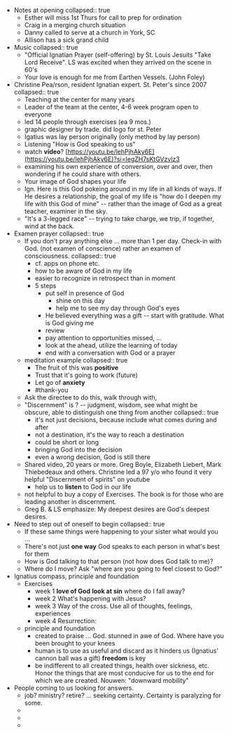 - Notes at opening
  collapsed:: true
	- Esther will miss 1st Thurs for call to prep for ordination
	- Craig in a merging church situation
	- Danny called to serve at a church in York, SC
	- Allison has a sick grand child
- Music
  collapsed:: true
	- "Official Ignatian Prayer (self-offering) by St. Louis Jesuits "Take Lord Receive". LS was excited when they arrived on the scene in 60's
	- Your love is enough for me from Earthen Vessels. (John Foley)
- Christine Pea/rson, resident Ignatian expert. St. Peter's since 2007
  collapsed:: true
	- Teaching at the center for many years
	- Leader of the team at the center, 4-6 week program open to everyone
	- led 14 people through exercises (ea 9 mos.)
	- graphic designer by trade. did logo for st. Peter
	- Igatius was lay person originally (only method by lay person)
	- Listening "How is God speaking to us"
	- watch **video**? [https://youtu.be/lehPjhAky6E](https://youtu.be/lehPjhAky6E)?si=IegZH7sKtGVzvlz3
	- examining his own experience of conversion, over and over, then wondering if he could share with others.
	- Your image of God shapes your life
	- Ign. Here is this God pokeing around in my life in all kinds of ways. If He desires a relationship, the goal of my life is "how do I deepen my life with this God of mine" -- rather than the image of God as a great teacher, examiner in the sky.
	- "It's a 3-legged race" -- trying to take charge, we trip, if together, wind at the back.
- Examen prayer
  collapsed:: true
	- If you don't pray anything else ... more than 1 per day. Check-in with God. (not examen of conscience) rather an examen of consciousness.
	  collapsed:: true
		- cf. apps on phone etc.
		- how to be aware of God in my life
		- easier to recognize in retrospect than in moment
		- 5 steps
			- put self in presence of God
				- shine on this day
				- help me to see my day through God's eyes
			- He believed everything was a gift -- start with gratitude. What is God giving me
			- review
			- pay attention to opportunities missed, ...
			- look at the ahead, utilize the learning of today
			- end with a conversation with God or a prayer
	- meditation example
	  collapsed:: true
		- The fruit of this was **positive**
		- Trust that it's going to work (future)
		- Let go of **anxiety**
		- #thank-you
	- Ask the directee to do this, walk through with,
	- "Discernment" is ? -- judgment, wisdom, see what might be obscure, able to distinguish one thing from another
	  collapsed:: true
		- it's not just decisions, because include what comes during and after
		- not a destination, it's the way to reach a destination
		- could be short or long
		- bringing God into the decision
		- even a wrong decision, God is still there
	- Shared video, 20 years or more. Greg Boyle, Elizabeth Liebert, Mark Thiebedeaux and others. Christine led a 97 y/o who found it very helpful "Discernment of spirits" on youtube
		- help us to **listen** to God in our life
	- not helpful to buy a copy of Exercises. The book is for those who are leading another in discernment.
	- Greg B. & LS emphasize: My deepest desires are God's deepest desires.
- Need to step out of oneself to begin
  collapsed:: true
	- If these same things were happening to your sister what would you ...
	- There's not just **one way** God speaks to each person in what's best for them
	- How is God talking to that person (not how does God talk to me)?
	- Where do I move? Ask "where are you going to feel closest to God?"
- Ignatius compass, principle and foundation
	- Exercises
		- week 1 **love of God** **look at sin** where do I fall away?
		- week 2 What's happening with Jesus?
		- week 3 Way of the cross. Use all of thoughts, feelings, experiences
		- week 4 Resurrection:
	- principle and foundation
		- created to praise ... God. stunned in awe of God. Where have you been brought to your knees
		- human is to use as useful and discard as it hinders us (Ignatius' cannon ball was a gift) **freedom** is key
		- be indifferent to all created things, health over sickness, etc. Honor the things that are most conducive for us to the end for which we are created. Nouwen: "downward mobility"
- People coming to us looking for answers.
	- job? ministry? retire? ... seeking certainty. Certainty is paralyzing for some.
	-
	-
	-